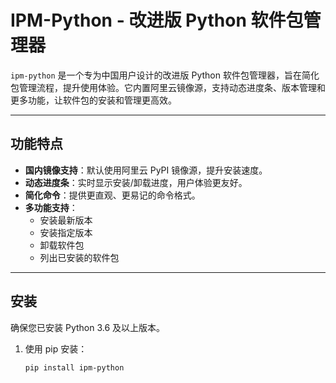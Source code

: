 # IPM-Python - 改进版 Python 软件包管理器

`ipm-python` 是一个专为中国用户设计的改进版 Python 软件包管理器，旨在简化包管理流程，提升使用体验。它内置阿里云镜像源，支持动态进度条、版本管理和更多功能，让软件包的安装和管理更高效。

---

## 功能特点

- **国内镜像支持**：默认使用阿里云 PyPI 镜像源，提升安装速度。
- **动态进度条**：实时显示安装/卸载进度，用户体验更友好。
- **简化命令**：提供更直观、更易记的命令格式。
- **多功能支持**：
  - 安装最新版本
  - 安装指定版本
  - 卸载软件包
  - 列出已安装的软件包

---

## 安装

确保您已安装 Python 3.6 及以上版本。

1. 使用 pip 安装：
   ```bash
   pip install ipm-python